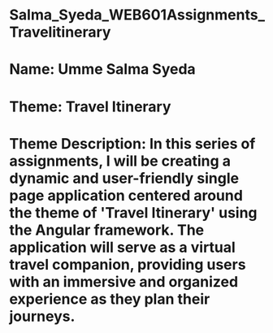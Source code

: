 # Salma_Syeda_WEB601Assignments_Travelitinerary

# Name: Umme Salma Syeda
# Theme: Travel Itinerary
# Theme Description: In this series of assignments, I will be creating a dynamic and user-friendly single page application centered around the theme of 'Travel Itinerary' using the Angular framework. The application will serve as a virtual travel companion, providing users with an immersive and organized experience as they plan their journeys.